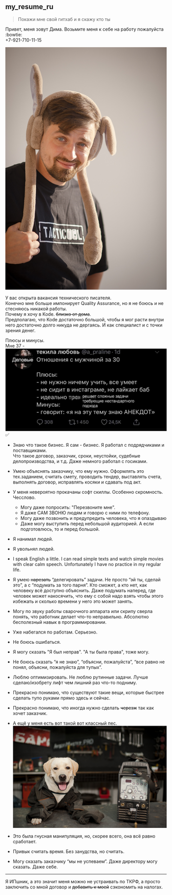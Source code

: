 ## my_resume_ru

>Покажи мне свой гитхаб и я скажу кто ты

Привет, меня зовут Дима. Возьмите меня к себе на работу пожалуйста :bowtie:  
+7-921-710-11-15

![logo](pictures\POP_2203BW.jpg)

У вас открыта вакансия технического писателя.  
Конечно мне больше импонирует Quality Assurance, но я не боюсь и не стесняюсь
никакой работы.  
Почему я хочу в Kode. ~~близко от дома~~.  
Предполагаю, что Kode достаточно большой, чтобы я мог расти внутри него достаточно долго
никуда не дергаясь. И как специалист и с точки зрения денег. 

Плюсы и минусы.  
Мне 37 - 
![best_choice](pictures\more_than_30.jpg)
✅

- Знаю что такое бизнес. Я сам - бизнес. Я работал с подрядчиками и поставщиками.  
  Что такое договор, заказчик, сроки, неустойки, судебные делопроизводства, и т.д.
  Даже немного работал с госиками.  
- Умею объяснять заказчику, что ему нужно. Оформлять это тех.заданием, считать смету,
  проводить тендер, выставлять счета, выполнять договор, исправлять косяки и сдавать под акт.
- У меня невероятно прокачаны софт скиллы. Особенно скромность. Чесслово.
  - Могу даже попросить: "Перезвоните мне".
  - Я даже САМ ЗВОНЮ людям и говорю с ними по телефону.
  - Могу даже позвонить и предупредить человека, что я опаздываю
  - Даже могу выступить перед небольшой аудиторией. А если подготовлюсь, то и перед большой.
- Я нанимал людей.
- Я увольнял людей.
- I speak English a little. I can read simple texts and watch simple movies
  with clear calm speech. Unfortunately I have no practice in my regular life.
- Я умею ~~нарезать~~ “делегировать” задачи. Не просто “эй ты, сделай это”,
  а с “подумать за того парня”. Кто сможет, а кто нет, как человеку всё доступно объяснить.
  Даже подумать наперед, где человек может накосячить,
  что ему с собой надо взять чтобы этого избежать и сколько времени у него это может занять.
- Могу по звуку работы сварочного аппарата или скрипу сверла понять, что
  работник делает что-то неправильно. Абсолютно бесполезный навык в программировании.

- Уже набегался по работам. Серьезно.  
- Не боюсь ошибаться.
- Я могу сказать "Я был неправ". "А ты была права", тоже могу.
- Не боюсь сказать “я не знаю”, “объясни, пожалуйста”,
  “все равно не понял, объясни, пожалуйста для тупых”.
- Люблю оптимизировать. Не люблю рутинные задачи.
  Лучше сделаю/изобрету лифт чем лишний раз что-то подниму.
- Прекрасно понимаю, что существуют такие вещи, которые быстрее сделать
  тупо руками прямо здесь и сейчас.
- Прекрасно понимаю, что иногда нужно сделать ~~черезж~~ так как хочет заказчик.
- А ещё у меня есть вот такой вот классный пес.
  ![doctor_pso](pictures\POP_9762-3.jpg)
- Это была гнусная манипуляция, но, скорее всего, она всё равно сработает.
- Привык считать время. Без занудства, но считать.
- Могу сказать заказчику “мы не успеваем”. Даже директору могу сказать. Даже себе.
----
Я ИПшник, а это значит меня можно не устраивать по ТКРФ, 
а просто заключить со мной договор и ~~добавить к моей~~ сэкономить на налогах.
